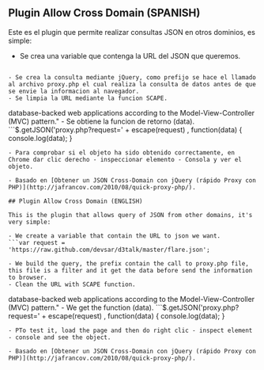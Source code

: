 ## Plugin Allow Cross Domain (SPANISH)

Este es el plugin que permite realizar consultas JSON en otros dominios, es simple:

  - Se crea una variable que contenga la URL del JSON que queremos.
  ```var request = 'https://raw.github.com/devsar/d3talk/master/flare.json';
  ```
    - Se crea la consulta mediante jQuery, como prefijo se hace el llamado al archivo proxy.php el cual realiza la consulta de datos antes de que se envie la informacion al navegador.
    - Se limpia la URL mediante la funcion SCAPE.
database-backed web applications according to the Model-View-Controller (MVC) pattern."
    - Se obtiene la funcion de retorno (data).
     ```$.getJSON('proxy.php?request=' + escape(request) , function(data) {
 console.log(data); 
}
  ```
- Para comprobar si el objeto ha sido obtenido correctamente, en Chrome dar clic derecho - inspeccionar elemento - Consola y ver el objeto.

- Basado en [Obtener un JSON Cross-Domain con jQuery (rápido Proxy con PHP)](http://jafrancov.com/2010/08/quick-proxy-php/).

## Plugin Allow Cross Domain (ENGLISH)

This is the plugin that allows query of JSON from other domains, it's very simple:

  - We create a variable that contain the URL to json we want.
  ```var request = 'https://raw.github.com/devsar/d3talk/master/flare.json';
  ```
    - We build the query, the prefix contain the call to proxy.php file, this file is a filter and it get the data before send the information to browser.
    - Clean the URL with SCAPE function.
database-backed web applications according to the Model-View-Controller (MVC) pattern."
    - We get the function (data).
     ```$.getJSON('proxy.php?request=' + escape(request) , function(data) {
 console.log(data); 
}
  ```
- PTo test it, load the page and then do right clic - inspect element - console and see the object.

- Basado en [Obtener un JSON Cross-Domain con jQuery (rápido Proxy con PHP)](http://jafrancov.com/2010/08/quick-proxy-php/).
